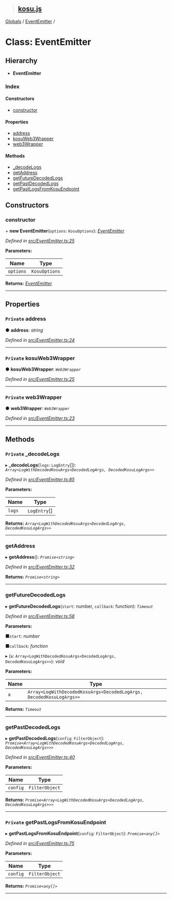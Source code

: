 > ## [kosu.js](../README.md)

[Globals](../globals.md) / [EventEmitter](eventemitter.md) /

# Class: EventEmitter

## Hierarchy

-   **EventEmitter**

### Index

#### Constructors

-   [constructor](eventemitter.md#constructor)

#### Properties

-   [address](eventemitter.md#private-address)
-   [kosuWeb3Wrapper](eventemitter.md#private-kosuweb3wrapper)
-   [web3Wrapper](eventemitter.md#private-web3wrapper)

#### Methods

-   [\_decodeLogs](eventemitter.md#private-_decodelogs)
-   [getAddress](eventemitter.md#getaddress)
-   [getFutureDecodedLogs](eventemitter.md#getfuturedecodedlogs)
-   [getPastDecodedLogs](eventemitter.md#getpastdecodedlogs)
-   [getPastLogsFromKosuEndpoint](eventemitter.md#private-getpastlogsfromkosuendpoint)

## Constructors

### constructor

\+ **new EventEmitter**(`options`: `KosuOptions`): _[EventEmitter](eventemitter.md)_

_Defined in [src/EventEmitter.ts:25](url)_

**Parameters:**

| Name      | Type          |
| --------- | ------------- |
| `options` | `KosuOptions` |

**Returns:** _[EventEmitter](eventemitter.md)_

---

## Properties

### `Private` address

● **address**: _string_

_Defined in [src/EventEmitter.ts:24](url)_

---

### `Private` kosuWeb3Wrapper

● **kosuWeb3Wrapper**: _`Web3Wrapper`_

_Defined in [src/EventEmitter.ts:25](url)_

---

### `Private` web3Wrapper

● **web3Wrapper**: _`Web3Wrapper`_

_Defined in [src/EventEmitter.ts:23](url)_

---

## Methods

### `Private` \_decodeLogs

▸ **\_decodeLogs**(`logs`: `LogEntry`[]): _`Array<LogWithDecodedKosuArgs<DecodedLogArgs, DecodedKosuLogArgs>>`_

_Defined in [src/EventEmitter.ts:85](url)_

**Parameters:**

| Name   | Type         |
| ------ | ------------ |
| `logs` | `LogEntry`[] |

**Returns:** _`Array<LogWithDecodedKosuArgs<DecodedLogArgs, DecodedKosuLogArgs>>`_

---

### getAddress

▸ **getAddress**(): _`Promise<string>`_

_Defined in [src/EventEmitter.ts:32](url)_

**Returns:** _`Promise<string>`_

---

### getFutureDecodedLogs

▸ **getFutureDecodedLogs**(`start`: number, `callback`: function): _`Timeout`_

_Defined in [src/EventEmitter.ts:58](url)_

**Parameters:**

■`start`: _number_

■`callback`: _function_

▸ (`a`: `Array<LogWithDecodedKosuArgs<DecodedLogArgs, DecodedKosuLogArgs>>`): _void_

**Parameters:**

| Name | Type                                                                |
| ---- | ------------------------------------------------------------------- |
| `a`  | `Array<LogWithDecodedKosuArgs<DecodedLogArgs, DecodedKosuLogArgs>>` |

**Returns:** _`Timeout`_

---

### getPastDecodedLogs

▸ **getPastDecodedLogs**(`config`: `FilterObject`): _`Promise<Array<LogWithDecodedKosuArgs<DecodedLogArgs, DecodedKosuLogArgs>>>`_

_Defined in [src/EventEmitter.ts:40](url)_

**Parameters:**

| Name     | Type           |
| -------- | -------------- |
| `config` | `FilterObject` |

**Returns:** _`Promise<Array<LogWithDecodedKosuArgs<DecodedLogArgs, DecodedKosuLogArgs>>>`_

---

### `Private` getPastLogsFromKosuEndpoint

▸ **getPastLogsFromKosuEndpoint**(`config`: `FilterObject`): _`Promise<any[]>`_

_Defined in [src/EventEmitter.ts:75](url)_

**Parameters:**

| Name     | Type           |
| -------- | -------------- |
| `config` | `FilterObject` |

**Returns:** _`Promise<any[]>`_

---
